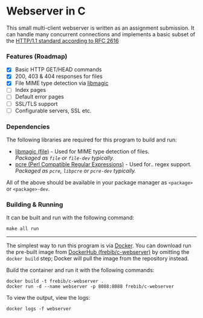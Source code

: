 # Webserver in C

This small multi-client webserver is written as an assignment submission.
It can handle many concurrent connections and implements a basic subset of the [HTTP/1.1 standard according to RFC 2616](https://www.ietf.org/rfc/rfc2616.txt)

### Features (Roadmap)
* [x] Basic HTTP GET/HEAD commands
* [x] 200, 403 & 404 responses for files
* [x] File MIME type detection via [libmagic](https://github.com/file/file)
* [ ] Index pages
* [ ] Default error pages
* [ ] SSL/TLS support
* [ ] Configurable servers, SSL etc.

### Dependencies
The following libraries are required for this program to build and run:

 * [libmagic (file)](https://github.com/file/file) - Used for MIME type detection of files.  
    _Packaged as `file` or `file-dev` typically._
 * [pcre (Perl Compatible Regular Expressions)](http://www.pcre.org/) - Used for.. regex support.  
    _Packaged as `pcre`, `libpcre` or `pcre-dev` typically._

All of the above should be available in your package manager as `<package>` or `<package>-dev`.


### Building & Running
It can be built and run with the following command:

```
make all run
```

---

The simplest way to run this program is via [Docker](https://www.docker.com/). You can download run the pre-built image from [DockerHub (frebib/c-webserver)](https://hub.docker.com/r/frebib/c-webserver/) by omitting the `docker build` step; Docker will pull the image from the repository instead.  

Build the container and run it with the following commands:

```
docker build -t frebib/c-webserver .
docker run -d --name webserver -p 8088:8088 frebib/c-webserver
```

To view the output, view the logs:
```
docker logs -f webserver
```

